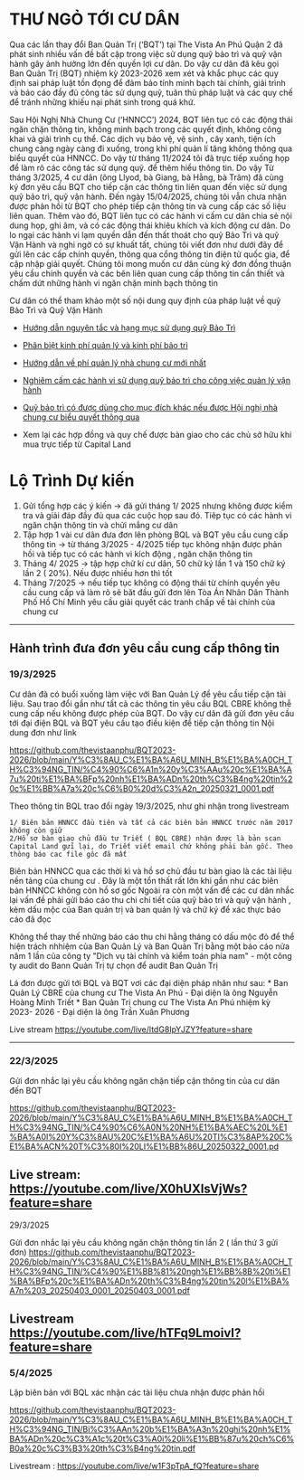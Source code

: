 # THƯ NGỎ TỚI CƯ DÂN

Qua các lần thay đổi Ban Quản Trị (‘BQT’) tại The Vista An Phú Quận 2 đã phát sinh nhiều vấn đề bất cập trong việc sử dụng quỹ bảo trì và quỹ vận hành gây ảnh hưởng lớn đến quyền lợi cư dân. Do vậy cư dân đã kêu gọi Ban Quản Trị (BQT) nhiệm kỳ 2023-2026 xem xét và khắc phục các quy định sai pháp luật tồn đọng để đảm bảo tính minh bạch tài chính, giải trình và báo cáo đầy đủ công tác sử dụng quỹ, tuân thủ pháp luật và các quy chế để tránh những khiếu nại phát sinh trong quá khứ.

Sau Hội Nghị Nhà Chung Cư (‘HNNCC’) 2024, BQT liên tục có các động thái ngăn chặn thông tin, không minh bạch trong các quyết định, không công khai và giải trình cụ thể. Các dịch vụ bảo vệ, vệ sinh , cây xanh, tiện ích chung càng ngày càng đi xuống, trong khi phí quản lí tăng không thông qua biểu quyết của HNNCC. Do vậy từ tháng 11/2024 tôi đã trực tiếp xuống họp để làm rõ các công tác sử dụng quỹ. để  thêm hiểu thông tin. Do vậy Từ tháng 3/2025, 4 cư dân (ông Llyod, bà Giang, bà Hằng, bà Trâm) đã cùng ký đơn yêu cầu BQT cho tiếp cận các thông tin liên quan đến việc sử dụng quỹ bảo trì, quỹ vận hành.
Đến ngày 15/04/2025, chúng tôi vẫn chưa nhận được phản hồi từ BQT cho phép tiếp cận thông tin và cung cấp các số liệu liên quan. Thêm vào đó, BQT liên tục có các hành vi cấm cư dân chia sẻ nội dung họp, ghi âm, và có các động thái khiêu khích và kích động cư dân. Do lo ngại các hành vi lạm quyền dẫn đến thất thoát cho quỹ Bảo Trì và quỹ Vận Hành và nghi ngờ có sự khuất tất, chúng tôi viết đơn như dưới đây để gửi lên các cấp chính quyền, thông qua cổng thông tin điện tử quốc gia, để cập nhập giải quyết. Chúng tôi mong muốn cư dân cùng ký đơn đồng thuận yêu cầu chính quyền và các bên liên quan cung cấp thông tin cần thiết và chấm dứt những hành vi ngăn chặn minh bạch thông tin

Cư dân có thể tham khảo một số nội dung quy định của pháp luật về quỹ Bảo Trì và Quỹ Vận Hành 
- [Hướng dẫn nguyên tắc và hạng mục sử dụng quỹ Bảo Trì](https://thuvienphapluat.vn/phap-luat/nhung-hang-muc-nao-duoc-su-dung-quy-bao-tri-cua-chung-cu-viec-bao-tri-nha-chung-cu-thuc-hien-theo-n-27075.html)

- [Phân biệt kinh phí quản lý và kinh phí bảo trì](https://soxaydung.hochiminhcity.gov.vn/web/vi/-/phan-biet-kinh-phi-quan-ly-van-hanh-va-kinh-phi-bao-tri)
- [Hướng dẫn về phí quản lý nhà chung cư mới nhất](https://thuvienphapluat.vn/chinh-sach-phap-luat-moi/vn/ho-tro-phap-luat/tu-van-phap-luat/68639/huong-dan-ve-phi-quan-ly-nha-chung-cu-moi-nhat)
- [Nghiêm cấm các hành vi sử dụng quỹ bảo trì cho công việc quản lý vận hành](https://baochinhphu.vn/co-duoc-dung-quy-bao-tri-de-lap-camera-cho-cac-tang-chung-cu-102220909101912134.htm#:~:text=B%E1%BB%99%20X%C3%A2y%20d%E1%BB%B1ng%20tr%E1%BA%A3%20l%E1%BB%9Di,v%C3%A0%20c%C3%A1c%20m%E1%BB%A5c%20%C4%91%C3%ADch%20kh%C3%A1c%22)
- [Quỹ bảo trì có được dùng cho mục đích khác nếu được Hội nghị nhà chung cư biểu quyết thông qua](https://soxaydung.hochiminhcity.gov.vn/tuyen-dung/-/asset_publisher/hoKTpfr7khKO/content/tra-loi-cau-hoi-cua-ong-huynh-thien-bao-hoi-ve-quy-bao-tri-co-uoc-dung-cho-muc-ich-khac-neu-uoc-hoi-nghi-nha-chung-cu-bieu-quyet-thong-qua-)
- Xem lại các hợp đồng và quy chế được bàn giao cho các chủ sở hữu khi mua trực tiếp từ Capital Land


# Lộ Trình Dự kiến 

1. Gửi tổng hợp các ý kiến -> đã gửi tháng 1/ 2025 nhưng không được kiểm tra và giải đáp đầy đủ qua các cuộc họp sau đó. Tiêp tục có các hành vi ngăn chặn thông tin và chửi mắng cư dân
2. Tập hợp 1 vài cư dân đưa đơn lên phòng BQL và BQT yêu cầu cung cấp thông tin -> từ tháng 3/2025 - 4/2025 tiếp tục không nhận được phản hồi và tiếp tục có các hành vi kích động , ngăn chặn thông tin
3. Tháng 4/ 2025 -> tập hợp chữ kí cư dân, 50 chữ ký lần 1 và 150 chữ ký lần 2  ( 20%). Nếu được nhiều hơn thì tốt
4. Tháng 7/2025 -> nếu tiếp tục không có động thái từ chính quyền yêu cầu cung cấp và làm rõ sẽ băt đầu gửi đơn lên Tòa Án Nhân Dân Thành Phố Hồ Chí Minh yêu cầu giải quyết các tranh chấp về tài chính của chung cư


 

-----------------------------

## Hành trình đưa đơn yêu cầu cung cấp thông tin 
### 19/3/2925
Cư dân  đã có buổi xuống làm việc với Ban Quản Lý để yêu cầu tiếp cận tài liệu. Sau trao đổi gần như tất cả các thông tin yêu cầu BQL CBRE không thễ cung cấp nếu không được phép của BQT. Do vậy cư dân đã gửi đơn yêu cầu tới đại điện BQL và BQT yêu cầu tạo điều kiện để tiếp cận thông tin
Nội dung đơn như link

https://github.com/thevistaanphu/BQT2023-2026/blob/main/Y%C3%8AU_C%E1%BA%A6U_MINH_B%E1%BA%A0CH_TH%C3%94NG_TIN/%C4%90%C6%A1n%20y%C3%AAu%20c%E1%BA%A7u%20ti%E1%BA%BFp%20nh%E1%BA%ADn%20th%C3%B4ng%20tin%20c%E1%BB%A7a%20c%C6%B0%20d%C3%A2n_20250321_0001.pdf

Theo thông tin BQL trao đổi ngày 19/3/2025, như ghi nhận trong livestream

    1/ Biên bản HNNCC đầu tiên và tất cả các biên bản HNNCC trước năm 2017 không còn giữ 
    2/Hồ sơ bàn giao chủ đầu tư Triết ( BQL CBRE) nhận được là bản scan Capital Land gửi lại, do Triết viết email chứ không phải bản gốc. Theo thông báo cac file gôc đã mất

Biên bản HNNCC qua các thời kì và hồ sơ chủ đầu tư bàn giao là các tài liệu nền tảng của chung cư .  Đây là một tổn thất rất lớn khi gần như các biên bản HNNCC không còn hồ sơ gốc
Ngoài ra còn một vấn đề các  cư dân nhắc lại vấn đề phải gửi báo cáo thu chi chi tiết của quỹ bảo trì và quỹ vận hành , kèm dấu mộc của Ban quản trị và ban quản lý  và chữ ký để xác thực báo cáo đã đọc

Không thể thay thế những báo cáo thu chi hằng tháng có dấu mộc đỏ để thể hiện trách nhhiệm của Ban Quản Lý và Ban Quản Trị bằng một báo cáo nửa năm 1 lần của công ty "Dịch vụ tài chính và kiểm toán phía nam" - một công ty audit do Bann Quản Trị tự chọn để audit Ban Quản Trị 

Lá đơn được gửi tới BQL và BQT vơi các đại diện pháp nhân như sau:
    * Ban Quản Lý CBRE của chung cư The Vista An Phú - Đại diện là ông Nguyễn Hoàng Minh Triết
    * Ban Quản Trị chung cư The Vista An Phú nhiệm kỳ 2023- 2026 - Đại diện là ông Trần Xuân Phương


Live stream https://youtube.com/live/ltdG8IpYJZY?feature=share

---------------------------------------
### 22/3/2025

Gửi đơn nhắc lại yêu cầu không ngăn chặn tiếp cận thông tin của cư dân đến BQT  

https://github.com/thevistaanphu/BQT2023-2026/blob/main/Y%C3%8AU_C%E1%BA%A6U_MINH_B%E1%BA%A0CH_TH%C3%94NG_TIN/%C4%90%C6%A0N%20NH%E1%BA%AEC%20L%E1%BA%A0I%20Y%C3%8AU%20C%E1%BA%A6U%20TI%C3%8AP%20C%E1%BA%ACN%20T%C3%80I%20LI%E1%BB%86U_20250322_0001.pd

Live stream: https://youtube.com/live/X0hUXIsVjWs?feature=share
----------------------
29/3/2025

Gửi đơn nhắc lại yêu cầu không ngăn chặn thông tin lần 2 ( lần thứ 3 gửi đơn)
https://github.com/thevistaanphu/BQT2023-2026/blob/main/Y%C3%8AU_C%E1%BA%A6U_MINH_B%E1%BA%A0CH_TH%C3%94NG_TIN/%C4%90%E1%BB%81%20ngh%E1%BB%8B%20ti%E1%BA%BFp%20c%E1%BA%ADn%20th%C3%B4ng%20tin%20l%E1%BA%A7n%203_20250403_0001_20250403_0001.pdf

Livestream https://youtube.com/live/hTFq9LmoivI?feature=share
-------------------------
### 5/4/2025

Lập biên bản với BQL xác nhận các tài liệu chưa nhận được phản hồi 

https://github.com/thevistaanphu/BQT2023-2026/blob/main/Y%C3%8AU_C%E1%BA%A6U_MINH_B%E1%BA%A0CH_TH%C3%94NG_TIN/Bi%C3%AAn%20b%E1%BA%A3n%20ghi%20nh%E1%BA%ADn%20c%C3%A1c%20t%C3%A0i%20li%E1%BB%87u%20ch%C6%B0a%20c%C3%B3%20th%C3%B4ng%20tin.pdf

Livestream : https://youtube.com/live/w1F3pTpA_fQ?feature=share
